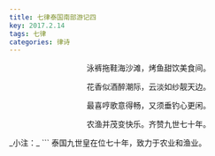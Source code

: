 ```yaml
---
title: 七律泰国南部游记四
key: 2017.2.14
tags: 七律
categories: 律诗
---
```


<p align="center">泳裤拖鞋海沙滩，烤鱼甜饮美食间。
</p>
<p align="center">花香似酒醉潮际，云淡如纱靓天边。
</p>
<p align="center">最喜哼歌意得畅，又须垂钓心更闲。
</p>
<p align="center">农渔并茂变快乐。齐赞九世七十年。
</p>
_小注：_
```
泰国九世皇在位七十年，致力于农业和渔业。

```